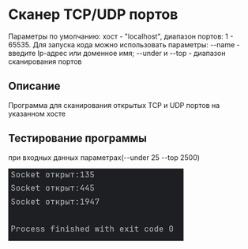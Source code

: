 # Сканер TCP/UDP портов

Параметры по умолчанию: хост - "localhost", диапазон портов: 1 - 65535. Для запуска кода можно использовать параметры:
--name - введите Ip-адрес или доменное имя;
--under и --top - диапазон сканирования портов

## Описание
Программа для сканирования открытых TCP и UDP портов на указанном хосте

## Тестирование программы 
при входных данных параметрах(--under 25 --top 2500)

![Пример работы](images/result.png)
